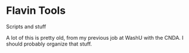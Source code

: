 # Flavin Tools

Scripts and stuff

A lot of this is pretty old, from my previous job at WashU with the CNDA. I should probably organize that stuff.

